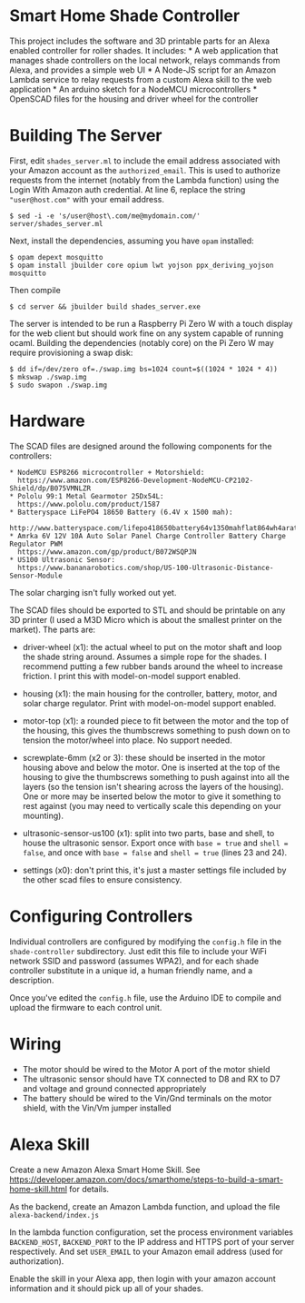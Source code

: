 Smart Home Shade Controller
===========================

This project includes the software and 3D printable parts for an Alexa
enabled controller for roller shades. It includes:
    * A web application that manages shade controllers on the local
      network, relays commands from Alexa, and provides a simple web
      UI
    * A Node-JS script for an Amazon Lambda service to relay requests
      from a custom Alexa skill to the web application
    * An arduino sketch for a NodeMCU microcontrollers
    * OpenSCAD files for the housing and driver wheel for the
      controller

Building The Server
===================

First, edit `shades_server.ml` to include the email address associated
with your Amazon account as the `authorized_email`. This is used to
authorize requests from the internet (notably from the Lambda
function) using the Login With Amazon auth credential. At line 6,
replace the string `"user@host.com"` with your email address.

```
$ sed -i -e 's/user@host\.com/me@mydomain.com/' server/shades_server.ml
```

Next, install the dependencies, assuming you have `opam` installed:

```
$ opam depext mosquitto
$ opam install jbuilder core opium lwt yojson ppx_deriving_yojson mosquitto
```

Then compile
```
$ cd server && jbuilder build shades_server.exe
```

The server is intended to be run a Raspberry Pi Zero W with a touch
display for the web client but should work fine on any system capable
of running ocaml. Building the dependencies (notably core) on the Pi
Zero W may require provisioning a swap disk:

```
$ dd if=/dev/zero of=./swap.img bs=1024 count=$((1024 * 1024 * 4))
$ mkswap ./swap.img
$ sudo swapon ./swap.img
```

Hardware
=========

The SCAD files are designed around the following components for the
controllers:

    * NodeMCU ESP8266 microcontroller + Motorshield:
      https://www.amazon.com/ESP8266-Development-NodeMCU-CP2102-Shield/dp/B075VMNLZR
    * Pololu 99:1 Metal Gearmotor 25Dx54L:
      https://www.pololu.com/product/1587
    * Batteryspace LiFePO4 18650 Battery (6.4V x 1500 mah):
      http://www.batteryspace.com/lifepo418650battery64v1350mahflat864wh4aratewithpcbandpolyswitch.aspx
    * Amrka 6V 12V 10A Auto Solar Panel Charge Controller Battery Charge Regulator PWM
      https://www.amazon.com/gp/product/B072WSQPJN
    * US100 Ultrasonic Sensor:
      https://www.bananarobotics.com/shop/US-100-Ultrasonic-Distance-Sensor-Module
      
The solar charging isn't fully worked out yet.

The SCAD files should be exported to STL and should be printable on
any 3D printer (I used a M3D Micro which is about the smallest printer
on the market). The parts are:

   * driver-wheel (x1): the actual wheel to put on the motor shaft and
     loop the shade string around. Assumes a simple rope for the
     shades. I recommend putting a few rubber bands around the wheel
     to increase friction. I print this with model-on-model support
     enabled.

   * housing (x1): the main housing for the controller, battery,
     motor, and solar charge regulator. Print with model-on-model
     support enabled.

   * motor-top (x1): a rounded piece to fit between the motor and the
     top of the housing, this gives the thumbscrews something to push
     down on to tension the motor/wheel into place. No support needed.

   * screwplate-6mm (x2 or 3): these should be inserted in the motor
     housing above and below the motor. One is inserted at the top of
     the housing to give the thumbscrews something to push against
     into all the layers (so the tension isn't shearing across the
     layers of the housing). One or more may be inserted below the
     motor to give it something to rest against (you may need to
     vertically scale this depending on your mounting).

  * ultrasonic-sensor-us100 (x1): split into two parts, base and
    shell, to house the ultrasonic sensor. Export once with `base =
    true` and `shell = false`, and once with `base = false` and `shell
    = true` (lines 23 and 24).

  * settings (x0): don't print this, it's just a master settings file
    included by the other scad files to ensure consistency.
  
Configuring Controllers
=======================

Individual controllers are configured by modifying the `config.h` file
in the `shade-controller` subdirectory. Just edit this file to include
your WiFi network SSID and password (assumes WPA2), and for each shade
controller substitute in a unique id, a human friendly name, and a
description.

Once you've edited the `config.h` file, use the Arduino IDE to compile
and upload the firmware to each control unit.

Wiring
======

* The motor should be wired to the Motor A port of the motor shield
* The ultrasonic sensor should have TX connected to D8 and RX to D7
  and voltage and ground connected appropriately
* The battery should be wired to the Vin/Gnd terminals on the motor
  shield, with the Vin/Vm jumper installed

Alexa Skill
===========

Create a new Amazon Alexa Smart Home Skill. See
https://developer.amazon.com/docs/smarthome/steps-to-build-a-smart-home-skill.html
for details.

As the backend, create an Amazon Lambda function, and upload the file
`alexa-backend/index.js`

In the lambda function configuration, set the process environment
variables `BACKEND_HOST`, `BACKEND_PORT` to the IP address and HTTPS
port of your server respectively. And set `USER_EMAIL` to your Amazon
email address (used for authorization).

Enable the skill in your Alexa app, then login with your amazon
account information and it should pick up all of your shades.